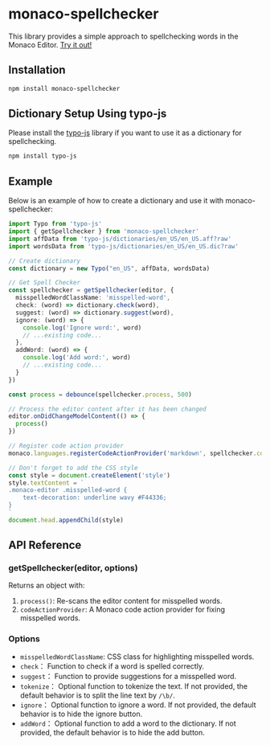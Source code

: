# monaco-spellchecker

This library provides a simple approach to spellchecking words in the Monaco Editor. [Try it out!](https://purocean.github.io/monaco-spellchecker/)

## Installation

```bash
npm install monaco-spellchecker
```

## Dictionary Setup Using typo-js

Please install the [typo-js](https://github.com/cfinke/Typo.js) library if you want to use it as a dictionary for spellchecking.

```bash
npm install typo-js
```

## Example

Below is an example of how to create a dictionary and use it with monaco-spellchecker:

```typescript
import Typo from 'typo-js'
import { getSpellchecker } from 'monaco-spellchecker'
import affData from 'typo-js/dictionaries/en_US/en_US.aff?raw'
import wordsData from 'typo-js/dictionaries/en_US/en_US.dic?raw'

// Create dictionary
const dictionary = new Typo("en_US", affData, wordsData)

// Get Spell Checker
const spellchecker = getSpellchecker(editor, {
  misspelledWordClassName: 'misspelled-word',
  check: (word) => dictionary.check(word),
  suggest: (word) => dictionary.suggest(word),
  ignore: (word) => {
    console.log('Ignore word:', word)
    // ...existing code...
  },
  addWord: (word) => {
    console.log('Add word:', word)
    // ...existing code...
  }
})

const process = debounce(spellchecker.process, 500)

// Process the editor content after it has been changed
editor.onDidChangeModelContent(() => {
  process()
})

// Register code action provider
monaco.languages.registerCodeActionProvider('markdown', spellchecker.codeActionProvider)

// Don't forget to add the CSS style
const style = document.createElement('style')
style.textContent = `
.monaco-editor .misspelled-word {
    text-decoration: underline wavy #F44336;
}
`
document.head.appendChild(style)
```

## API Reference

### getSpellchecker(editor, options)

Returns an object with:
1. `process()`: Re-scans the editor content for misspelled words.
2. `codeActionProvider`: A Monaco code action provider for fixing misspelled words.

### Options

- `misspelledWordClassName`: CSS class for highlighting misspelled words.
- `check`： Function to check if a word is spelled correctly.
- `suggest`： Function to provide suggestions for a misspelled word.
- `tokenize`： Optional function to tokenize the text. If not provided, the default behavior is to split the line text by `/\b/`.
- `ignore`： Optional function to ignore a word. If not provided, the default behavior is to hide the ignore button.
- `addWord`： Optional function to add a word to the dictionary. If not provided, the default behavior is to hide the add button.
